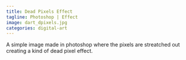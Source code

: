 ```yaml
---
title: Dead Pixels Effect
tagline: Photoshop | Effect
image: dart_dpixels.jpg
categories: digital-art
---
```


A simple image made in photoshop where the pixels are streatched out creating a kind of dead pixel effect.
